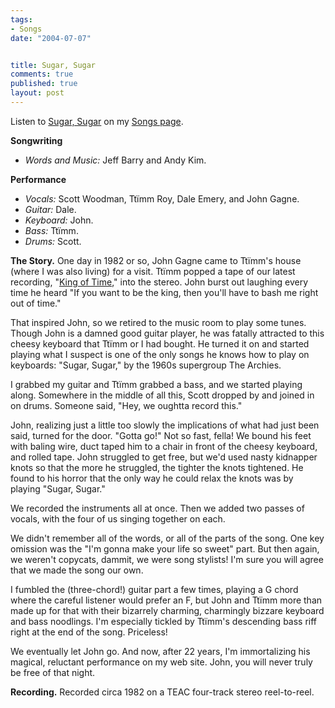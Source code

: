 ```yaml
--- 
tags:
- Songs
date: "2004-07-07"


title: Sugar, Sugar
comments: true
published: true
layout: post
---
```


<p> Listen to <a href="http://dale.emery.name/songs/#sugar-sugar">Sugar, Sugar</a> on my <a href="http://dale.emery.name/songs/">Songs page</a>. </p>
<p>
<strong>Songwriting</strong>
<ul>
<li>
<em>Words and Music:</em> Jeff Barry and Andy Kim.</li>
</ul>
</p>
<p>
<strong>Performance</strong>
<ul>
<li>
<em>Vocals:</em> Scott Woodman, Tt&#239;mm Roy, Dale Emery, and John Gagne.</li>
<li>
<em>Guitar:</em> Dale.</li>
<li>
<em>Keyboard:</em> John.</li>
<li>
<em>Bass:</em> Tt&#239;mm.</li>
<li>
<em>Drums:</em> Scott.</li>
</ul>
</p>
<p>
<strong>The Story.</strong> One day in 1982 or so, John Gagne came to Tt&#239;mm's house (where I was also living) for a visit.  Tt&#239;mm popped a tape of our latest recording, "<a href="http://trot.dale.emery.name/2003/07/king_of_time/">King of Time</a>," into the stereo.  John burst out laughing every time he heard "If you want to be the king, then you'll have to bash me right out of time." </p>
<p> That inspired John, so we retired to the music room to play some tunes.  Though John is a damned good guitar player, he was fatally attracted to this cheesy keyboard that Tt&#239;mm or I had bought.  He turned it on and started playing what I suspect is one of the only songs he knows how to play on keyboards: "Sugar, Sugar," by the 1960s supergroup The Archies. </p>
<p> I grabbed my guitar and Tt&#239;mm grabbed a bass, and we started playing along.  Somewhere in the middle of all this, Scott dropped by and joined in on drums.  Someone said, "Hey, we oughtta record this." </p>
<p> John, realizing just a little too slowly the implications of what had just been said, turned for the door.  "Gotta go!"  Not so fast, fella!  We bound his feet with baling wire, duct taped him to a chair in front of the cheesy keyboard, and rolled tape.  John struggled to get free, but we'd used nasty kidnapper knots so that the more he struggled, the tighter the knots tightened.  He found to his horror that the only way he could relax the knots was by playing "Sugar, Sugar." </p>
<p> We recorded the instruments all at once.  Then we added two passes of vocals, with the four of us singing together on each. </p>
<p> We didn't remember all of the words, or all of the parts of the song.  One key omission was the "I'm gonna make your life so sweet" part.  But then again, we weren't copycats, dammit, we were song stylists!  I'm sure you will agree that we made the song our own. </p>
<p> I fumbled the (three-chord!) guitar part a few times, playing a G chord where the careful listener would prefer an F, but John and Tt&#239;mm more than made up for that with their bizarrely charming, charmingly bizzare keyboard and bass noodlings.  I'm especially tickled by Tt&#239;mm's descending bass riff right at the end of the song.  Priceless! </p>
<p> We eventually let John go.  And now, after 22 years, I'm immortalizing his magical, reluctant performance on my web site.  John, you will never truly be free of that night. </p>
<p>
<strong>Recording.</strong> Recorded circa 1982 on a TEAC four-track stereo reel-to-reel. </p>
